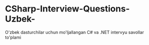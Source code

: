 # CSharp-Interview-Questions-Uzbek-
O'zbek dasturchilar uchun mo'ljallangan C# va .NET intervyu savollar to'plami

